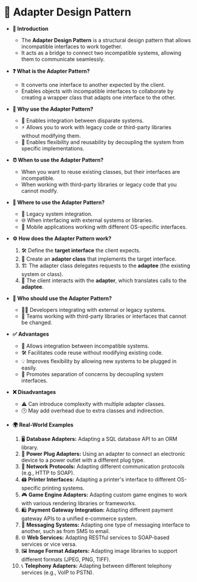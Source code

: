 # 🔌 Adapter Design Pattern

- **🔎 Introduction**
    - The **Adapter Design Pattern** is a structural design pattern that allows incompatible interfaces to work together.
    - It acts as a bridge to connect two incompatible systems, allowing them to communicate seamlessly.

- **❓ What is the Adapter Pattern?**
    - It converts one interface to another expected by the client.
    - Enables objects with incompatible interfaces to collaborate by creating a wrapper class that adapts one interface to the other.

- **🤔 Why use the Adapter Pattern?**
    - 🧩 Enables integration between disparate systems.
    - ⚡ Allows you to work with legacy code or third-party libraries without modifying them.
    - 🔧 Enables flexibility and reusability by decoupling the system from specific implementations.

- **⏰ When to use the Adapter Pattern?**
    - When you want to reuse existing classes, but their interfaces are incompatible.
    - When working with third-party libraries or legacy code that you cannot modify.

- **📍 Where to use the Adapter Pattern?**
    - 🧩 Legacy system integration.
    - 🌐 When interfacing with external systems or libraries.
    - 📱 Mobile applications working with different OS-specific interfaces.

- **⚙️ How does the Adapter Pattern work?**
    1. 🛠️ Define the **target interface** the client expects.
    2. 🔄 Create an **adapter class** that implements the target interface.
    3. 🏗️ The adapter class delegates requests to the **adaptee** (the existing system or class).
    4. 🤝 The client interacts with the **adapter**, which translates calls to the **adaptee**.

- **👥 Who should use the Adapter Pattern?**
    - 🧑‍💻 Developers integrating with external or legacy systems.
    - 🔧 Teams working with third-party libraries or interfaces that cannot be changed.

- **✅ Advantages**
    - 🔗 Allows integration between incompatible systems.
    - 🛠️ Facilitates code reuse without modifying existing code.
    - 💡 Improves flexibility by allowing new systems to be plugged in easily.
    - 🧩 Promotes separation of concerns by decoupling system interfaces.

- **❌ Disadvantages**
    - ⚠️ Can introduce complexity with multiple adapter classes.
    - 🕒 May add overhead due to extra classes and indirection.

- **🌍 Real-World Examples**
    1. 🖥️ **Database Adapters:** Adapting a SQL database API to an ORM library.
    2. 🧳 **Power Plug Adapters:** Using an adapter to connect an electronic device to a power outlet with a different plug type.
    3. 📡 **Network Protocols:** Adapting different communication protocols (e.g., HTTP to SOAP).
    4. 🖨️ **Printer Interfaces:** Adapting a printer's interface to different OS-specific printing systems.
    5. 🎮 **Game Engine Adapters:** Adapting custom game engines to work with various rendering libraries or frameworks.
    6. 🛍️ **Payment Gateway Integration:** Adapting different payment gateway APIs to a unified e-commerce system.
    7. 💬 **Messaging Systems:** Adapting one type of messaging interface to another, such as from SMS to email.
    8. 🌐 **Web Services:** Adapting RESTful services to SOAP-based services or vice versa.
    9. 🖼️ **Image Format Adapters:** Adapting image libraries to support different formats (JPEG, PNG, TIFF).
    10. 📞 **Telephony Adapters:** Adapting between different telephony services (e.g., VoIP to PSTN).
